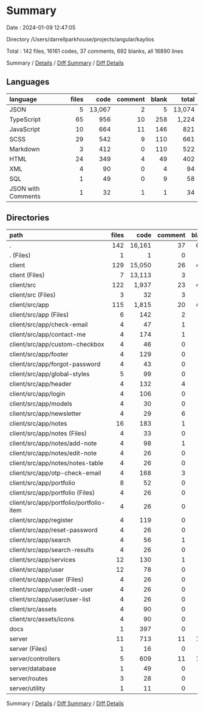 # Summary

Date : 2024-01-09 12:47:05

Directory /Users/darrellparkhouse/projects/angular/kaylios

Total : 142 files,  16161 codes, 37 comments, 692 blanks, all 16890 lines

Summary / [Details](details.md) / [Diff Summary](diff.md) / [Diff Details](diff-details.md)

## Languages
| language | files | code | comment | blank | total |
| :--- | ---: | ---: | ---: | ---: | ---: |
| JSON | 5 | 13,067 | 2 | 5 | 13,074 |
| TypeScript | 65 | 956 | 10 | 258 | 1,224 |
| JavaScript | 10 | 664 | 11 | 146 | 821 |
| SCSS | 29 | 542 | 9 | 110 | 661 |
| Markdown | 3 | 412 | 0 | 110 | 522 |
| HTML | 24 | 349 | 4 | 49 | 402 |
| XML | 4 | 90 | 0 | 4 | 94 |
| SQL | 1 | 49 | 0 | 9 | 58 |
| JSON with Comments | 1 | 32 | 1 | 1 | 34 |

## Directories
| path | files | code | comment | blank | total |
| :--- | ---: | ---: | ---: | ---: | ---: |
| . | 142 | 16,161 | 37 | 692 | 16,890 |
| . (Files) | 1 | 1 | 0 | 0 | 1 |
| client | 129 | 15,050 | 26 | 441 | 15,517 |
| client (Files) | 7 | 13,113 | 3 | 20 | 13,136 |
| client/src | 122 | 1,937 | 23 | 421 | 2,381 |
| client/src (Files) | 3 | 32 | 3 | 10 | 45 |
| client/src/app | 115 | 1,815 | 20 | 407 | 2,242 |
| client/src/app (Files) | 6 | 142 | 2 | 22 | 166 |
| client/src/app/check-email | 4 | 47 | 1 | 13 | 61 |
| client/src/app/contact-me | 4 | 174 | 1 | 28 | 203 |
| client/src/app/custom-checkbox | 4 | 46 | 0 | 10 | 56 |
| client/src/app/footer | 4 | 129 | 0 | 14 | 143 |
| client/src/app/forgot-password | 4 | 43 | 0 | 13 | 56 |
| client/src/app/global-styles | 5 | 99 | 0 | 15 | 114 |
| client/src/app/header | 4 | 132 | 4 | 26 | 162 |
| client/src/app/login | 4 | 106 | 0 | 17 | 123 |
| client/src/app/models | 4 | 30 | 0 | 3 | 33 |
| client/src/app/newsletter | 4 | 29 | 6 | 10 | 45 |
| client/src/app/notes | 16 | 183 | 1 | 49 | 233 |
| client/src/app/notes (Files) | 4 | 33 | 0 | 11 | 44 |
| client/src/app/notes/add-note | 4 | 98 | 1 | 18 | 117 |
| client/src/app/notes/edit-note | 4 | 26 | 0 | 10 | 36 |
| client/src/app/notes/notes-table | 4 | 26 | 0 | 10 | 36 |
| client/src/app/otp-check-email | 4 | 168 | 3 | 38 | 209 |
| client/src/app/portfolio | 8 | 52 | 0 | 20 | 72 |
| client/src/app/portfolio (Files) | 4 | 26 | 0 | 10 | 36 |
| client/src/app/portfolio/portfolio-item | 4 | 26 | 0 | 10 | 36 |
| client/src/app/register | 4 | 119 | 0 | 17 | 136 |
| client/src/app/reset-password | 4 | 26 | 0 | 10 | 36 |
| client/src/app/search | 4 | 56 | 1 | 12 | 69 |
| client/src/app/search-results | 4 | 26 | 0 | 10 | 36 |
| client/src/app/services | 12 | 130 | 1 | 50 | 181 |
| client/src/app/user | 12 | 78 | 0 | 30 | 108 |
| client/src/app/user (Files) | 4 | 26 | 0 | 10 | 36 |
| client/src/app/user/edit-user | 4 | 26 | 0 | 10 | 36 |
| client/src/app/user/user-list | 4 | 26 | 0 | 10 | 36 |
| client/src/assets | 4 | 90 | 0 | 4 | 94 |
| client/src/assets/icons | 4 | 90 | 0 | 4 | 94 |
| docs | 1 | 397 | 0 | 96 | 493 |
| server | 11 | 713 | 11 | 155 | 879 |
| server (Files) | 1 | 16 | 0 | 3 | 19 |
| server/controllers | 5 | 609 | 11 | 135 | 755 |
| server/database | 1 | 49 | 0 | 9 | 58 |
| server/routes | 3 | 28 | 0 | 8 | 36 |
| server/utility | 1 | 11 | 0 | 0 | 11 |

Summary / [Details](details.md) / [Diff Summary](diff.md) / [Diff Details](diff-details.md)